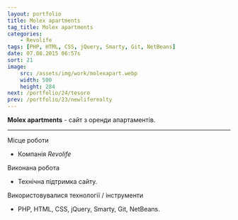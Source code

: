 ```yaml
---
layout: portfolio
title: Molex apartments
tag_title: Molex apartments
categories:
    - Revolife
tags: [PHP, HTML, CSS, jQuery, Smarty, Git, NetBeans]
date: 07.08.2015 06:57s
sort: 21
image: 
    src: /assets/img/work/molexapart.webp 
    width: 500
    height: 284
next: /portfolio/24/tesoro
prev: /portfolio/23/newliferealty
---
```


**Molex apartments** - сайт з оренди апартаментів.

---

Місце роботи

* Компанія _Revolife_

Виконана робота

* Технічна підтримка сайту.

Використовувалися технології / інструменти

* PHP, HTML, CSS, jQuery, Smarty, Git, NetBeans.


